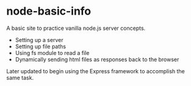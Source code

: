 # node-basic-info

A basic site to practice vanilla node.js server concepts.

- Setting up a server
- Setting up file paths
- Using fs module to read a file
- Dynamically sending html files as responses back to the browser

Later updated to begin using the Express framework to accomplish the same task.
